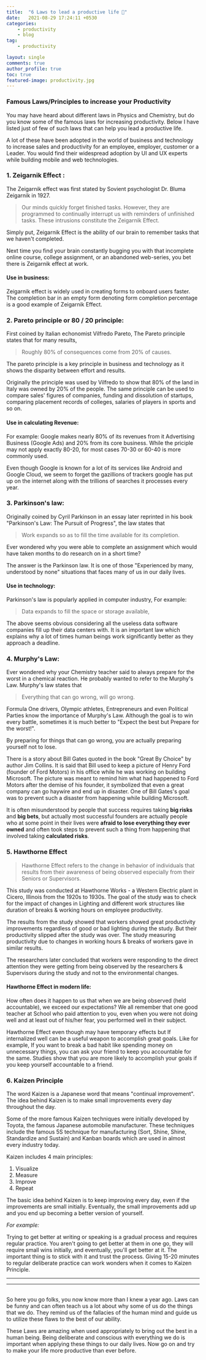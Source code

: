 ```yaml
---
title:  "6 Laws to lead a productive life 🎯"
date:   2021-08-29 17:24:11 +0530
categories: 
    - productivity 
    - blog 
tag: 
    - productivity 

layout: single
comments: true
author_profile: true
toc: true 
featured-image: productivity.jpg
---
```


### Famous Laws/Principles to increase your Productivity 

You may have heard about different laws in Physics and Chemistry, but do you know some of the famous laws for increasing productivity. Below I have listed just of few of such laws that can help you lead a productive life.  

A lot of these have been adopted in the world of business and technology to increase sales and productivity for an employee, employer, customer or a Leader. You would find their widespread adoption by UI and UX experts while building mobile and web technologies. 

### 1. Zeigarnik Effect : 

The Zeigarnik effect was first stated by Sovient psychologist Dr. Bluma Zeigarnik in 1927. 

> Our minds quickly forget finished tasks. However, they are programmed to continually interrupt us with reminders of unfinished tasks. These intrusions constitute the Zeigarnik Effect. 

Simply put, Zeigarnik Effect is the ability of our brain to remember tasks that we haven't completed.

Next time you find your brain constantly bugging you with that incomplete online course, college assignment, or an abandoned web-series, you bet there is Zeigarnik effect at work. 

#### Use in business: 
Zeigarnik effect is widely used in creating forms to onboard users faster. The completion bar in an empty form denoting form completion percentage is a good example of Zeigarnik Effect.

### 2. Pareto principle or 80 / 20 principle: 

First coined by Italian echonomist Vilfredo Pareto, The Pareto principle states that for many results, 

> Roughly 80% of consequences come from 20% of causes. 

The pareto principle is a key principle in business and technology as it shows the disparity between effort and results. 

Originally the principle was used by Vilfredo to show that 80% of the land in Italy was owned by 20% of the people. The same principle can be used to compare sales' figures of companies, funding and dissolution of startups, comparing placement records of colleges, salaries of players in sports and so on.

#### Use in calculating Revenue:
For example: Google makes nearly 80% of its revenues from it Advertising Business (Google Ads) and 20% from its core business. While the priciple may not apply exactly 80-20, for most cases 70-30 or 60-40 is more commonly used.

Even though Google is known for a lot of its services like Android and Google Cloud, we seem to forget the gazillions of trackers google has put up on the internet along with the trillions of searches it processes every year. 

### 3. Parkinson's law: 

Originally coined by Cyril Parkinson in an essay later reprinted in his book "Parkinson's Law: The Pursuit of Progress", the law states that 

> Work expands so as to fill the time available for its completion.

Ever wondered why you were able to complete an assignment which would have taken months to do research on in a short time? 

The answer is the Parkinson law. It is one of those "Experienced by many, understood by none" situations that faces many of us in our daily lives.

#### Use in technology:

Parkinson's law is popularly applied in computer industry, For example:

> Data expands to fill the space or storage available, 

The above seems obvious considering all the useless data software companies fill up their data centers with. It is an important law which explains why a lot of times human beings work significantly better as they approach a deadline.   

### 4. Murphy's Law: 

Ever wondered why your Chemistry teacher said to always prepare for the worst in a chemical reaction. He probably wanted to refer to the Murphy's Law. Murphy's law states that 

> Everything that can go wrong, will go wrong. 

Formula One drivers, Olympic athletes, Entrepreneurs and even Political Parties know the importance of Murphy's Law. Although the goal is to win every battle, sometimes it is much better to "Expect the best but Prepare for the worst!". 

By preparing for things that can go wrong, you are actually preparing yourself not to lose. 

There is a story about Bill Gates quoted in the book "Great By Choice" by author Jim Collins. It is said that Bill used to keep a picture of Henry Ford (founder of Ford Motors) in his office while he was working on building Microsoft. The picture was meant to remind him what had happened to Ford Motors after the demise of his founder, it symbolized that even a great company can go haywire and end up in disaster. One of Bill Gates's goal was to prevent such a disaster from happening while building Microsoft. 

It is often misunderstood by people that success requires taking **big risks** and **big bets**, but actually most successful founders are actually people who at some point in their lives were **afraid to lose everything they ever owned** and often took steps to prevent such a thing from happening that involved taking **calculated risks**. 

### 5. Hawthorne Effect 

> Hawthorne Effect refers to the change in behavior of individuals that results from their awareness of being observed especially from their Seniors or Supervisors. 

This study was conducted at Hawthorne Works - a Western Electric plant in Cicero, Illinois from the 1920s to 1930s. The goal of the study was to check for the impact of changes in Lighting and different work structures like duration of breaks & working hours on employee productivity. 

The results from the study showed that workers showed great productivity improvements regardless of good or bad lighting during the study. But their productivity slipped after the study was over. The study measuring productivity due to changes in working hours & breaks of workers gave in similar results.

The researchers later concluded that workers were responding to the direct attention they were getting from being observed by the researchers & Supervisors during the study and not to the environmental changes. 

#### Hawthorne Effect in modern life: 

How often does it happen to us that when we are being observed (held accountable), we exceed our expectations? We all remember that one good teacher at School who paid attention to you, even when you were not doing well and at least out of his/her fear, you performed well in their subject. 

Hawthorne Effect even though may have temporary effects but If internalized well can be a useful weapon to accomplish great goals. Like for example, If you want to break a bad habit like spending money on unnecessary things, you can ask your friend to keep you accountable for the same. Studies show that you are more likely to accomplish your goals if you keep yourself accountable to a friend.

### 6. Kaizen Principle 

The word Kaizen is a Japanese word that means "continual improvement". The idea behind Kaizen is to make small improvements every day throughout the day. 

Some of the more famous Kaizen techniques were initially developed by Toyota, the famous Japanese automobile manufacturer. These techniques include the famous 5S technique for manufacturing (Sort, Shine, Shine, Standardize and Sustain) and Kanban boards which are used in almost every industry today. 

Kaizen includes 4 main principles: 
1. Visualize 
2. Measure 
3. Improve 
4. Repeat 

The basic idea behind Kaizen is to keep improving every day, even if the improvements are small initially. Eventually, the small improvements add up and you end up becoming a better version of yourself. 

*For example:* 

Trying to get better at writing or speaking is a gradual process and requires regular practice. You aren't going to get better at them in one go, they will require small wins initially, and eventually, you'll get better at it. The important thing is to stick with it and trust the process. Giving 15-20 minutes to regular deliberate practice can work wonders when it comes to Kaizen Principle. 


--- 
---
<br>
So here you go folks, you now know more than I knew a year ago. Laws can be funny and can often teach us a lot about why some of us do the things that we do. They remind us of the fallacies of the human mind and guide us to utilize these flaws to the best of our ability. 

These Laws are amazing when used appropriately to bring out the best in a human being. Being deliberate and conscious with everything we do is important when applying these things to our daily lives. Now go on and try to make your life more productive than ever before. 